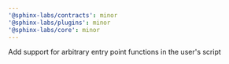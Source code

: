 ```yaml
---
'@sphinx-labs/contracts': minor
'@sphinx-labs/plugins': minor
'@sphinx-labs/core': minor
---
```


Add support for arbitrary entry point functions in the user's script
